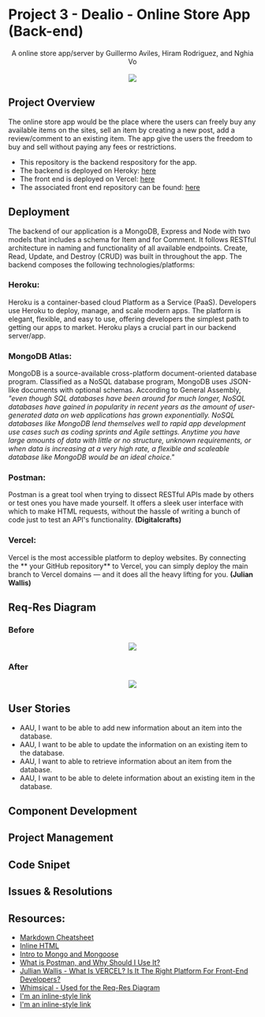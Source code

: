 # Project 3 - Dealio - Online Store App (Back-end)
<div align="center">A online store app/server by Guillermo Aviles, Hiram Rodriguez, and Nghia Vo
<br></br>
<img src="https://user-images.githubusercontent.com/114704720/206938631-ff29447f-2f0c-4553-a77e-9738139ff8e2.png"/>
</div>

## Project Overview

The online store app would be the place where the users can freely buy any available items on the sites, sell an item by creating a new post, add a review/comment to an existing item. The app give the users the freedom to buy and sell without paying any fees or restrictions.

+ This repository is the backend respository for the app.
+ The backend is deployed on Heroky: [here](https://online-store.herokuapp.com/api/online-store/)
+ The front end is deployed on Vercel: [here]()
+ The associated front end repository can be found: [here](https://github.com/guillermoaviles/online-store-fe)

## Deployment
The backend of our application is a MongoDB, Express and Node with two models that includes a schema for Item and for Comment. It follows RESTful architecture in naming and functionality of all available endpoints. Create, Read, Update, and Destroy (CRUD) was built in throughout the app. The backend composes the following technologies/platforms:

### Heroku: 
Heroku is a container-based cloud Platform as a Service (PaaS). Developers use Heroku to deploy, manage, and scale modern apps. The platform is elegant, flexible, and easy to use, offering developers the simplest path to getting our apps to market. Heroku plays a crucial part in our backend server/app. 

### MongoDB Atlas: 
MongoDB is a source-available cross-platform document-oriented database program. Classified as a NoSQL database program, MongoDB uses JSON-like documents with optional schemas. According to General Assembly, _"even though SQL databases have been around for much longer, NoSQL databases have gained in popularity in recent years as the amount of user-generated data on web applications has grown exponentially. NoSQL databases like MongoDB lend themselves well to rapid app development use cases such as coding sprints and Agile settings. Anytime you have large amounts of data with little or no structure, unknown requirements, or when data is increasing at a very high rate, a flexible and scaleable database like MongoDB would be an ideal choice."_

### Postman:
Postman is a great tool when trying to dissect RESTful APIs made by others or test ones you have made yourself. It offers a sleek user interface with which to make HTML requests, without the hassle of writing a bunch of code just to test an API's functionality. **(Digitalcrafts)**

### Vercel:
Vercel is the most accessible platform to deploy websites. By connecting the ** your GitHub repository** to Vercel, you can simply deploy the main branch to Vercel domains — and it does all the heavy lifting for you. **(Julian Wallis)**

## Req-Res Diagram
### Before
<div align="center">
<img src="https://media.git.generalassemb.ly/user/45455/files/26ab68b8-066a-4711-a262-38ef515aca04"/>
</div>

### After
<div align="center">
<img src="https://user-images.githubusercontent.com/114704720/206949148-8708de1d-0166-4e0d-ad93-df2835535fbe.png"/>
</div>

## User Stories
+ AAU, I want to be able to add new information about an item into the database.
+ AAU, I want to be able to update the information on an existing item to the database.
+ AAU, I want to able to retrieve information about an item from the database.
+ AAU, I want to be able to delete information about an existing item in the database.

## Component Development

## Project Management

## Code Snipet

## Issues & Resolutions

## Resources:

+ [Markdown Cheatsheet](https://github.com/adam-p/markdown-here/wiki/Markdown-Cheatsheet)
+ [Inline HTML](https://stackoverflow.com/questions/12090472/how-do-i-center-an-image-in-the-readme-md-file-on-github)
+ [Intro to Mongo and Mongoose](https://git.generalassemb.ly/seir-ten3/intro-to-mongo-and-mongoose)
+ [What is Postman, and Why Should I Use It?](https://www.digitalcrafts.com/blog/student-blog-what-postman-and-why-use-it)
+ [Jullian Wallis - What Is VERCEL? Is It The Right Platform For Front-End Developers?](https://webo.digital/blog/what-is-vercel-is-it-the-right-platform-for-front-end-developers/)
+ [Whimsical - Used for the Req-Res Diagram](https://whimsical.com)
+ [I'm an inline-style link](https://www.google.com)
+ [I'm an inline-style link](https://www.google.com)
